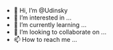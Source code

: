 - 👋 Hi, I’m @Udinsky
- 👀 I’m interested in ...
- 🌱 I’m currently learning ...
- 💞️ I’m looking to collaborate on ...
- 📫 How to reach me ...

<!---
Udinsky/Udinsky is a ✨ special ✨ repository because its `README.md` (this file) appears on your GitHub profile.
You can click the Preview link to take a look at your changes.
--->
